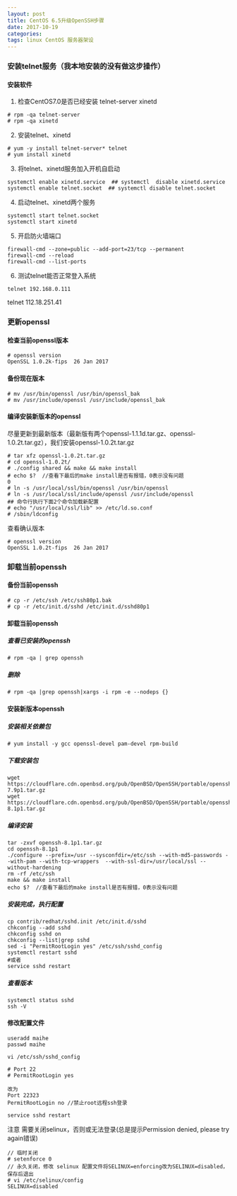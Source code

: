 ```yaml
---
layout: post
title: CentOS 6.5升级OpenSSH步骤
date: 2017-10-19
categories: 
tags: linux CentOS 服务器架设
---
```



### 安装telnet服务（我本地安装的没有做这步操作）

#### 安装软件
1. 检查CentOS7.0是否已经安装 telnet-server xinetd

```
# rpm -qa telnet-server
# rpm -qa xinetd
```

2. 安装telnet、xinetd

```
# yum -y install telnet-server* telnet
# yum install xinetd
```

3. 将telnet、xinetd服务加入开机自启动

```
systemctl enable xinetd.service  ## systemctl  disable xinetd.service
systemctl enable telnet.socket  ## systemctl disable telnet.socket
```

4. 启动telnet、xinetd两个服务

```
systemctl start telnet.socket
systemctl start xinetd
```

5. 开启防火墙端口

```
firewall-cmd --zone=public --add-port=23/tcp --permanent
firewall-cmd --reload
firewall-cmd --list-ports
```


6. 测试telnet能否正常登入系统

```
telnet 192.168.0.111
```

telnet 112.18.251.41

### 更新openssl
#### 检查当前openssl版本 
```
# openssl version
OpenSSL 1.0.2k-fips  26 Jan 2017
```

#### 备份现在版本
```
# mv /usr/bin/openssl /usr/bin/openssl_bak
# mv /usr/include/openssl /usr/include/openssl_bak
```

#### 编译安装新版本的openssl
尽量更新到最新版本（最新版有两个openssl-1.1.1d.tar.gz、openssl-1.0.2t.tar.gz），我们安装openssl-1.0.2t.tar.gz

```
# tar xfz openssl-1.0.2t.tar.gz
# cd openssl-1.0.2t/
# ./config shared && make && make install
# echo $?  //查看下最后的make install是否有报错，0表示没有问题
0
# ln -s /usr/local/ssl/bin/openssl /usr/bin/openssl
# ln -s /usr/local/ssl/include/openssl /usr/include/openssl
## 命令行执行下面2个命令加载新配置
# echo "/usr/local/ssl/lib" >> /etc/ld.so.conf
# /sbin/ldconfig
```

查看确认版本

```
# openssl version
OpenSSL 1.0.2t-fips  26 Jan 2017
```

### 卸载当前openssh
#### 备份当前openssh

```
# cp -r /etc/ssh /etc/ssh80p1.bak
# cp -r /etc/init.d/sshd /etc/init.d/sshd80p1
```

#### 卸载当前openssh

##### 查看已安装的openssh

```
# rpm -qa | grep openssh
```

##### 删除

```
# rpm -qa |grep openssh|xargs -i rpm -e --nodeps {}
```


#### 安装新版本openssh

##### 安装相关依赖包

```
# yum install -y gcc openssl-devel pam-devel rpm-build
```

##### 下载安装包

```
wget https://cloudflare.cdn.openbsd.org/pub/OpenBSD/OpenSSH/portable/openssh-7.9p1.tar.gz
wget https://cloudflare.cdn.openbsd.org/pub/OpenBSD/OpenSSH/portable/openssh-8.1p1.tar.gz
```

##### 编译安装

```
tar -zxvf openssh-8.1p1.tar.gz
cd openssh-8.1p1
./configure --prefix=/usr --sysconfdir=/etc/ssh --with-md5-passwords --with-pam --with-tcp-wrappers  --with-ssl-dir=/usr/local/ssl --without-hardening
rm -rf /etc/ssh
make && make install
echo $?  //查看下最后的make install是否有报错，0表示没有问题

```

##### 安装完成，执行配置

```
cp contrib/redhat/sshd.init /etc/init.d/sshd
chkconfig --add sshd
chkconfig sshd on
chkconfig --list|grep sshd
sed -i "PermitRootLogin yes" /etc/ssh/sshd_config
systemctl restart sshd
#或者
service sshd restart
```

##### 查看版本

```
systemctl status sshd
ssh -V
```


#### 修改配置文件

```
useradd maihe
passwd maihe
```

```
vi /etc/ssh/sshd_config

# Port 22
# PermitRootLogin yes

改为
Port 22323
PermitRootLogin no //禁止root远程ssh登录
```

```
service sshd restart
```

注意 需要关闭selinux，否则或无法登录(总是提示Permission denied, please try again错误)

```
// 临时关闭
# setenforce 0
// 永久关闭，修改 selinux 配置文件将SELINUX=enforcing改为SELINUX=disabled，保存后退出
# vi /etc/selinux/config
SELINUX=disabled
```
